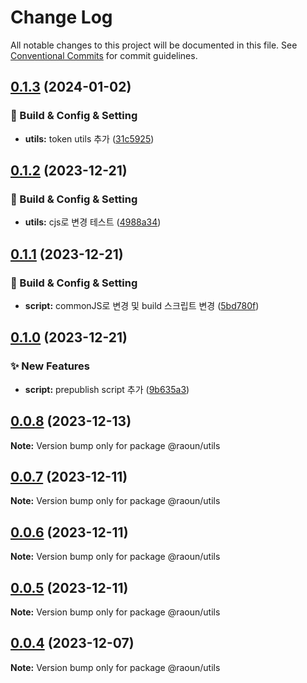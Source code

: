 # Change Log

All notable changes to this project will be documented in this file.
See [Conventional Commits](https://conventionalcommits.org) for commit guidelines.

## [0.1.3](https://github.com/Raoun4136/raoun/compare/@raoun/utils@0.1.2...@raoun/utils@0.1.3) (2024-01-02)


### 👷 Build & Config & Setting

* **utils:** token utils 추가 ([31c5925](https://github.com/Raoun4136/raoun/commit/31c592515d8fc013b2cadb064a7372f7b7c93e07))



## [0.1.2](https://github.com/Raoun4136/raoun/compare/@raoun/utils@0.1.1...@raoun/utils@0.1.2) (2023-12-21)


### 👷 Build & Config & Setting

* **utils:** cjs로 변경 테스트 ([4988a34](https://github.com/Raoun4136/raoun/commit/4988a343291691d6e55766cf6c6ba4890a769aa7))



## [0.1.1](https://github.com/Raoun4136/raoun/compare/@raoun/utils@0.1.0...@raoun/utils@0.1.1) (2023-12-21)


### 👷 Build & Config & Setting

* **script:** commonJS로 변경 및 build 스크립트 변경 ([5bd780f](https://github.com/Raoun4136/raoun/commit/5bd780f0bb404b9cd3ed5ba9233b76669330f3d6))



## [0.1.0](https://github.com/Raoun4136/raoun/compare/@raoun/utils@0.0.8...@raoun/utils@0.1.0) (2023-12-21)


### ✨ New Features

* **script:** prepublish script 추가 ([9b635a3](https://github.com/Raoun4136/raoun/commit/9b635a3306465c05eb3c7ec13b782acdf0b88ed9))



## [0.0.8](https://github.com/Raoun4136/raoun/compare/@raoun/utils@0.0.7...@raoun/utils@0.0.8) (2023-12-13)

**Note:** Version bump only for package @raoun/utils





## [0.0.7](https://github.com/Raoun4136/raoun/compare/@raoun/utils@0.0.6...@raoun/utils@0.0.7) (2023-12-11)

**Note:** Version bump only for package @raoun/utils





## [0.0.6](https://github.com/Raoun4136/raoun/compare/@raoun/utils@0.0.5...@raoun/utils@0.0.6) (2023-12-11)

**Note:** Version bump only for package @raoun/utils





## [0.0.5](https://github.com/Raoun4136/raoun/compare/@raoun/utils@0.0.4...@raoun/utils@0.0.5) (2023-12-11)

**Note:** Version bump only for package @raoun/utils





## [0.0.4](/compare/@raoun/utils@0.0.3...@raoun/utils@0.0.4) (2023-12-07)

**Note:** Version bump only for package @raoun/utils
